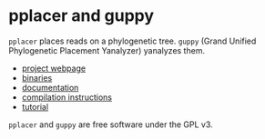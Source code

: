 # pplacer and guppy

`pplacer` places reads on a phylogenetic tree. 
`guppy` (Grand Unified Phylogenetic Placement Yanalyzer) yanalyzes them.

* [project webpage](http://matsen.fhcrc.org/pplacer/)
* [binaries](http://matsen.fhcrc.org/pplacer/download.html)
* [documentation](http://matsen.github.com/pplacer/)
* [compilation instructions](http://matsen.fhcrc.org/pplacer/compile.html)
* [tutorial](http://github.com/fhcrc/microbiome-demo)

`pplacer` and `guppy` are free software under the GPL v3.


